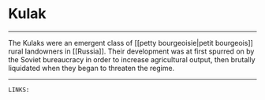 # Kulak
---

The Kulaks were an emergent class of [[petty bourgeoisie|petit bourgeois]] rural landowners in [[Russia]]. Their development was at first spurred on by the Soviet bureaucracy in order to increase agricultural output, then brutally liquidated when they began to threaten the regime. 

---

`LINKS:` 
